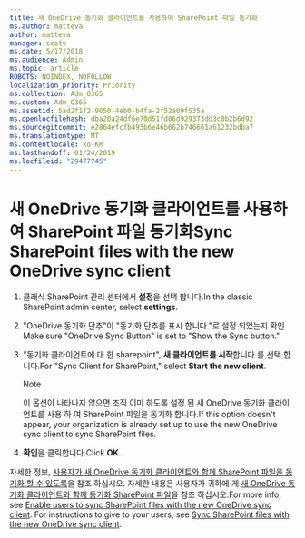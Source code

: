 ```yaml
---
title: 새 OneDrive 동기화 클라이언트를 사용하여 SharePoint 파일 동기화
ms.author: matteva
author: matteva
manager: scotv
ms.date: 5/17/2018
ms.audience: Admin
ms.topic: article
ROBOTS: NOINDEX, NOFOLLOW
localization_priority: Priority
ms.collection: Adm_O365
ms.custom: Adm_O365
ms.assetid: 5ad2f1f2-9650-4eb0-b4fa-2f52a09f535a
ms.openlocfilehash: dba20a24df6e70d51fd06d929373dd3c0b2b6d92
ms.sourcegitcommit: e2864efcfb493b6e46b662b746661a61232bdba7
ms.translationtype: MT
ms.contentlocale: ko-KR
ms.lasthandoff: 01/24/2019
ms.locfileid: "29477745"
---
```

# <a name="sync-sharepoint-files-with-the-new-onedrive-sync-client"></a><span data-ttu-id="0a18a-102">새 OneDrive 동기화 클라이언트를 사용하여 SharePoint 파일 동기화</span><span class="sxs-lookup"><span data-stu-id="0a18a-102">Sync SharePoint files with the new OneDrive sync client</span></span>

1. <span data-ttu-id="0a18a-103">클래식 SharePoint 관리 센터에서 **설정**을 선택 합니다.</span><span class="sxs-lookup"><span data-stu-id="0a18a-103">In the classic SharePoint admin center, select **settings**.</span></span>
    
2. <span data-ttu-id="0a18a-104">"OneDrive 동기화 단추"이 "동기화 단추를 표시 합니다."로 설정 되었는지 확인</span><span class="sxs-lookup"><span data-stu-id="0a18a-104">Make sure "OneDrive Sync Button" is set to "Show the Sync button."</span></span>
    
3. <span data-ttu-id="0a18a-105">"동기화 클라이언트에 대 한 sharepoint", **새 클라이언트를 시작**합니다.를 선택 합니다.</span><span class="sxs-lookup"><span data-stu-id="0a18a-105">For "Sync Client for SharePoint," select **Start the new client**.</span></span>
    
    > [!NOTE]
    > <span data-ttu-id="0a18a-106">이 옵션이 나타나지 않으면 조직 이미 하도록 설정 된 새 OneDrive 동기화 클라이언트를 사용 하 여 SharePoint 파일을 동기화 합니다.</span><span class="sxs-lookup"><span data-stu-id="0a18a-106">If this option doesn't appear, your organization is already set up to use the new OneDrive sync client to sync SharePoint files.</span></span> 
  
4. <span data-ttu-id="0a18a-107">**확인**을 클릭합니다.</span><span class="sxs-lookup"><span data-stu-id="0a18a-107">Click **OK**.</span></span>
    
<span data-ttu-id="0a18a-p101">자세한 정보, [사용자가 새 OneDrive 동기화 클라이언트와 함께 SharePoint 파일을 동기화 할 수 있도록](https://go.microsoft.com/fwlink/?linkid=866433)을 참조 하십시오. 자세한 내용은 사용자가 귀하에 게 [새 OneDrive 동기화 클라이언트와 함께 동기화 SharePoint 파일](https://go.microsoft.com/fwlink/?linkid=866427)을 참조 하십시오.</span><span class="sxs-lookup"><span data-stu-id="0a18a-p101">For more info, see [Enable users to sync SharePoint files with the new OneDrive sync client](https://go.microsoft.com/fwlink/?linkid=866433). For instructions to give to your users, see [Sync SharePoint files with the new OneDrive sync client](https://go.microsoft.com/fwlink/?linkid=866427).</span></span>
  

